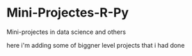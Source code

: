 # Mini-Projectes-R-Py
Mini-projectes in data science and others

here i'm adding some of biggner level projects that i had done

